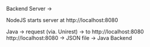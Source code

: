 Backend Server ->

NodeJS starts server at http://localhost:8080 

Java -> request (via. Unirest) -> to http://localhost:8080
http://localhost:8080 -> JSON file -> Java Backend

